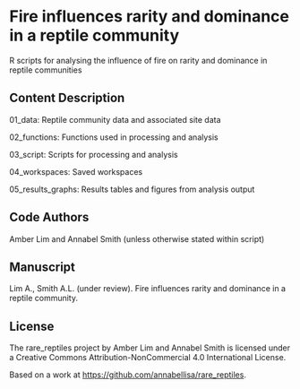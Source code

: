 # Fire influences rarity and dominance in a reptile community

R scripts for analysing the influence of fire on rarity and dominance in reptile communities

## Content Description

01_data: Reptile community data and associated site data

02_functions: Functions used in processing and analysis

03_script: Scripts for processing and analysis

04_workspaces: Saved workspaces

05_results_graphs: Results tables and figures from analysis output

## Code Authors

Amber Lim and Annabel Smith (unless otherwise stated within script)

## Manuscript

Lim A., Smith A.L. (under review). Fire influences rarity and dominance in a reptile community.

## License

The rare_reptiles project by Amber Lim and Annabel Smith is licensed under a Creative Commons Attribution-NonCommercial 4.0 International License.

Based on a work at https://github.com/annabellisa/rare_reptiles.